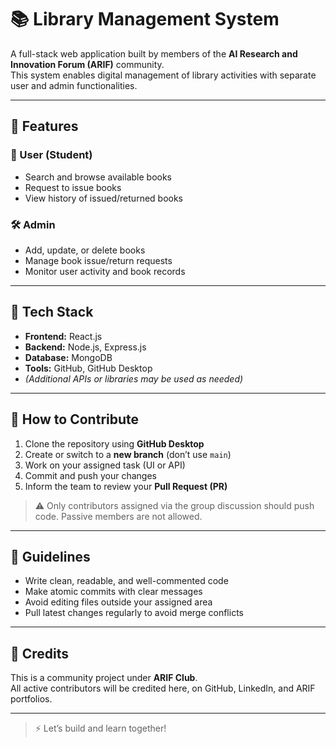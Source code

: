 # 📚 Library Management System

A full-stack web application built by members of the **AI Research and Innovation Forum (ARIF)** community.  
This system enables digital management of library activities with separate user and admin functionalities.

---

## 🚀 Features

### 👤 User (Student)
- Search and browse available books
- Request to issue books
- View history of issued/returned books

### 🛠 Admin
- Add, update, or delete books
- Manage book issue/return requests
- Monitor user activity and book records

---

## 🧱 Tech Stack

- **Frontend:** React.js  
- **Backend:** Node.js, Express.js  
- **Database:** MongoDB  
- **Tools:** GitHub, GitHub Desktop  
- *(Additional APIs or libraries may be used as needed)*

---

## 🤝 How to Contribute

1. Clone the repository using **GitHub Desktop**
2. Create or switch to a **new branch** (don’t use `main`)
3. Work on your assigned task (UI or API)
4. Commit and push your changes
5. Inform the team to review your **Pull Request (PR)**

> ⚠️ Only contributors assigned via the group discussion should push code. Passive members are not allowed.

---

## 📌 Guidelines

- Write clean, readable, and well-commented code
- Make atomic commits with clear messages
- Avoid editing files outside your assigned area
- Pull latest changes regularly to avoid merge conflicts

---

## 🏅 Credits

This is a community project under **ARIF Club**.  
All active contributors will be credited here, on GitHub, LinkedIn, and ARIF portfolios.

---

> ⚡ Let’s build and learn together!
